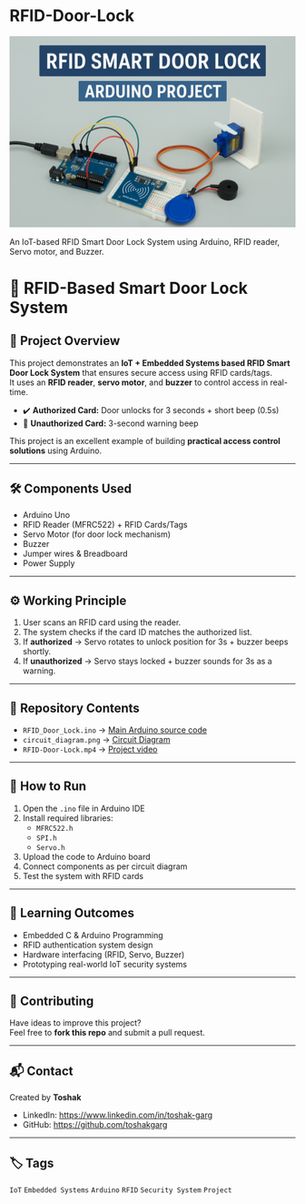 # RFID-Door-Lock
![RFID Smart Door Lock](Media/Banner.png)

An IoT-based RFID Smart Door Lock System using Arduino, RFID reader, Servo motor, and Buzzer.
# 🔐 RFID-Based Smart Door Lock System

## 📌 Project Overview
This project demonstrates an **IoT + Embedded Systems based RFID Smart Door Lock System** that ensures secure access using RFID cards/tags.  
It uses an **RFID reader**, **servo motor**, and **buzzer** to control access in real-time.

- ✔️ **Authorized Card:** Door unlocks for 3 seconds + short beep (0.5s)  
- 🚫 **Unauthorized Card:** 3-second warning beep  

This project is an excellent example of building **practical access control solutions** using Arduino.

---

## 🛠️ Components Used
- Arduino Uno    
- RFID Reader (MFRC522) + RFID Cards/Tags  
- Servo Motor (for door lock mechanism)  
- Buzzer  
- Jumper wires & Breadboard  
- Power Supply  

---

## ⚙️ Working Principle
1. User scans an RFID card using the reader.  
2. The system checks if the card ID matches the authorized list.  
3. If **authorized** → Servo rotates to unlock position for 3s + buzzer beeps shortly.  
4. If **unauthorized** → Servo stays locked + buzzer sounds for 3s as a warning.  

---

## 📂 Repository Contents
- `RFID_Door_Lock.ino` → [Main Arduino source code](RFID_Door_Lock.ino)  
- `circuit_diagram.png` → [Circuit Diagram](Media/Circuit%20Diagram.png) 
- `RFID-Door-Lock.mp4` → [Project video](Media/RFID-Door-Lock.mp4)

---

## 🚀 How to Run
1. Open the `.ino` file in Arduino IDE  
2. Install required libraries:  
   - `MFRC522.h`  
   - `SPI.h`  
   - `Servo.h`  
3. Upload the code to Arduino board  
4. Connect components as per circuit diagram  
5. Test the system with RFID cards  

---

## 📖 Learning Outcomes
- Embedded C & Arduino Programming  
- RFID authentication system design  
- Hardware interfacing (RFID, Servo, Buzzer)  
- Prototyping real-world IoT security systems  

---

## 🤝 Contributing
Have ideas to improve this project?  
Feel free to **fork this repo** and submit a pull request.  

---

## 📬 Contact
Created by **Toshak**  
- LinkedIn: https://www.linkedin.com/in/toshak-garg  
- GitHub: https://github.com/toshakgarg  

---

## 🏷️ Tags
`IoT` `Embedded Systems` `Arduino` `RFID` `Security System` `Project`
